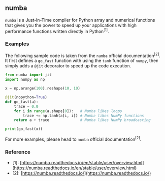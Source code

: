 ## numba

`numba` is a Just-In-Time compiler for Python array and numerical functions that gives you the power to speed up your applications with high performance functions written directly in Python<sup>[1]</sup>.

### Examples

The following sample code is taken from the `numba` official documentation<sup>[2]</sup>. It first defines a `go_fast` function with using the `tanh` function of `numpy`, then simply adds a `@jit` decorator to speed up the code execution.

```python
from numba import jit
import numpy as np

x = np.arange(100).reshape(10, 10)

@jit(nopython=True) 
def go_fast(a):
    trace = 0.0
    for i in range(a.shape[0]):   # Numba likes loops
        trace += np.tanh(a[i, i]) # Numba likes NumPy functions
    return a + trace              # Numba likes NumPy broadcasting

print(go_fast(x))
```

For more examples, please head to `numba` official documentation<sup>[2]</sup>.


### Reference
* \[1\]: [https://numba.readthedocs.io/en/stable/user/overview.html](https://numba.readthedocs.io/en/stable/user/overview.html)
* \[2\]: [https://numba.readthedocs.io/](https://numba.readthedocs.io/)
